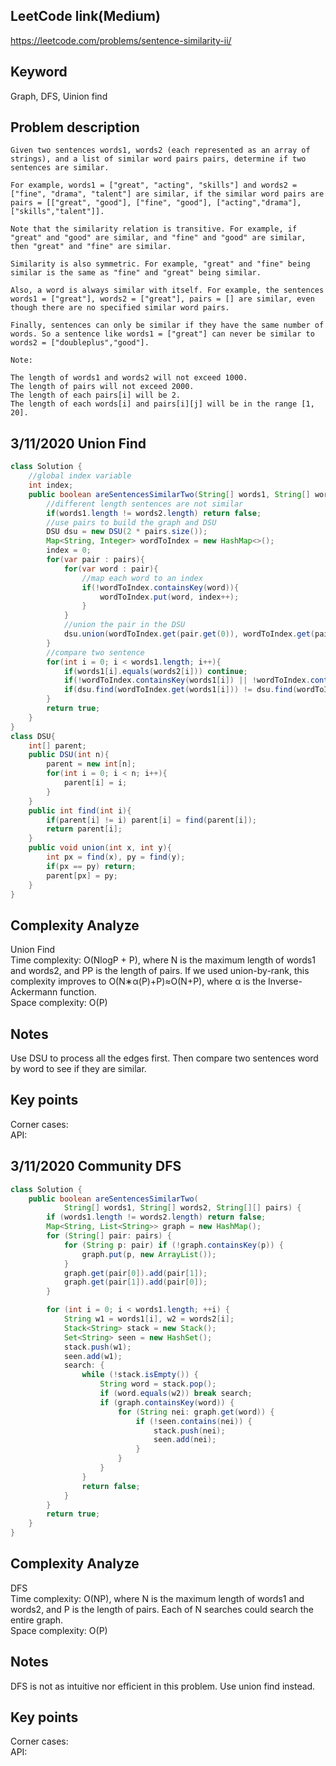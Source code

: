 ## LeetCode link(Medium)
https://leetcode.com/problems/sentence-similarity-ii/

## Keyword
Graph, DFS, Uinion find

## Problem description
```
Given two sentences words1, words2 (each represented as an array of strings), and a list of similar word pairs pairs, determine if two sentences are similar.

For example, words1 = ["great", "acting", "skills"] and words2 = ["fine", "drama", "talent"] are similar, if the similar word pairs are pairs = [["great", "good"], ["fine", "good"], ["acting","drama"], ["skills","talent"]].

Note that the similarity relation is transitive. For example, if "great" and "good" are similar, and "fine" and "good" are similar, then "great" and "fine" are similar.

Similarity is also symmetric. For example, "great" and "fine" being similar is the same as "fine" and "great" being similar.

Also, a word is always similar with itself. For example, the sentences words1 = ["great"], words2 = ["great"], pairs = [] are similar, even though there are no specified similar word pairs.

Finally, sentences can only be similar if they have the same number of words. So a sentence like words1 = ["great"] can never be similar to words2 = ["doubleplus","good"].

Note:

The length of words1 and words2 will not exceed 1000.
The length of pairs will not exceed 2000.
The length of each pairs[i] will be 2.
The length of each words[i] and pairs[i][j] will be in the range [1, 20].
```


## 3/11/2020 Union Find

```java
class Solution {
    //global index variable
    int index;
    public boolean areSentencesSimilarTwo(String[] words1, String[] words2, List<List<String>> pairs) {
        //different length sentences are not similar
        if(words1.length != words2.length) return false;
        //use pairs to build the graph and DSU
        DSU dsu = new DSU(2 * pairs.size());
        Map<String, Integer> wordToIndex = new HashMap<>();
        index = 0;
        for(var pair : pairs){
            for(var word : pair){
                //map each word to an index
                if(!wordToIndex.containsKey(word)){
                    wordToIndex.put(word, index++);
                }
            }
            //union the pair in the DSU
            dsu.union(wordToIndex.get(pair.get(0)), wordToIndex.get(pair.get(1)));
        }
        //compare two sentence
        for(int i = 0; i < words1.length; i++){
            if(words1[i].equals(words2[i])) continue;
            if(!wordToIndex.containsKey(words1[i]) || !wordToIndex.containsKey(words2[i])) return false;
            if(dsu.find(wordToIndex.get(words1[i])) != dsu.find(wordToIndex.get(words2[i]))) return false;
        }
        return true;
    }
}
class DSU{
    int[] parent;
    public DSU(int n){
        parent = new int[n];
        for(int i = 0; i < n; i++){
            parent[i] = i;
        }
    }
    public int find(int i){
        if(parent[i] != i) parent[i] = find(parent[i]);
        return parent[i];
    }
    public void union(int x, int y){
        int px = find(x), py = find(y);
        if(px == py) return;
        parent[px] = py;
    }
}
```

## Complexity Analyze
Union Find\
Time complexity: O(NlogP + P), where N is the maximum length of words1 and words2, and PP is the length of pairs. If we used union-by-rank, this complexity improves to O(N∗α(P)+P)≈O(N+P), where α is the Inverse-Ackermann function.\
Space complexity: O(P)

## Notes
Use DSU to process all the edges first. Then compare two sentences word by word to see if they are similar.

## Key points
Corner cases: \
API: 

## 3/11/2020 Community DFS

```java
class Solution {
    public boolean areSentencesSimilarTwo(
            String[] words1, String[] words2, String[][] pairs) {
        if (words1.length != words2.length) return false;
        Map<String, List<String>> graph = new HashMap();
        for (String[] pair: pairs) {
            for (String p: pair) if (!graph.containsKey(p)) {
                graph.put(p, new ArrayList());
            }
            graph.get(pair[0]).add(pair[1]);
            graph.get(pair[1]).add(pair[0]);
        }

        for (int i = 0; i < words1.length; ++i) {
            String w1 = words1[i], w2 = words2[i];
            Stack<String> stack = new Stack();
            Set<String> seen = new HashSet();
            stack.push(w1);
            seen.add(w1);
            search: {
                while (!stack.isEmpty()) {
                    String word = stack.pop();
                    if (word.equals(w2)) break search;
                    if (graph.containsKey(word)) {
                        for (String nei: graph.get(word)) {
                            if (!seen.contains(nei)) {
                                stack.push(nei);
                                seen.add(nei);
                            }
                        }
                    }
                }
                return false;
            }
        }
        return true;
    }
}
```

## Complexity Analyze
DFS\
Time complexity: O(NP), where N is the maximum length of words1 and words2, and P is the length of pairs. Each of N searches could search the entire graph.\
Space complexity: O(P)

## Notes
DFS is not as intuitive nor efficient in this problem. Use union find instead.

## Key points
Corner cases: \
API: 